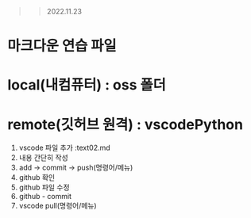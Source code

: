 >> 2022.11.23 
# 마크다운 연습 파일

# local(내컴퓨터) : oss 폴더
# remote(깃허브 원격) : vscodePython
1. vscode 파일 추가 :text02.md
2. 내용 간단히 작성
3. add -> commit -> push(명령어/메뉴)
4. github 확인
5. github 파일 수정
6. github - commit
7. vscode pull(명령어/메뉴)
